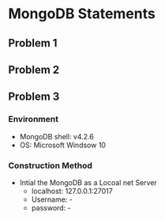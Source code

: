 # MongoDB Statements
## Problem 1
## Problem 2
## Problem 3
### Environment
- MongoDB shell: v4.2.6
- OS: Microsoft Windsow 10
### Construction Method
- Intial the MongoDB as a Locoal net Server
  - localhost: 127.0.0.1:27017
  - Username: - 
  - password: -
